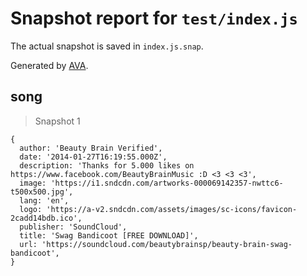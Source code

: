 # Snapshot report for `test/index.js`

The actual snapshot is saved in `index.js.snap`.

Generated by [AVA](https://avajs.dev).

## song

> Snapshot 1

    {
      author: 'Beauty Brain Verified',
      date: '2014-01-27T16:19:55.000Z',
      description: 'Thanks for 5.000 likes on https://www.facebook.com/BeautyBrainMusic :D <3 <3 <3',
      image: 'https://i1.sndcdn.com/artworks-000069142357-nwttc6-t500x500.jpg',
      lang: 'en',
      logo: 'https://a-v2.sndcdn.com/assets/images/sc-icons/favicon-2cadd14bdb.ico',
      publisher: 'SoundCloud',
      title: 'Swag Bandicoot [FREE DOWNLOAD]',
      url: 'https://soundcloud.com/beautybrainsp/beauty-brain-swag-bandicoot',
    }
